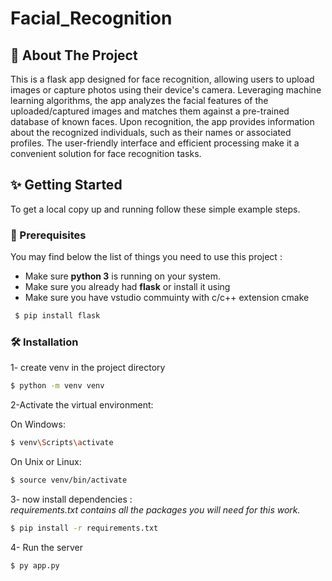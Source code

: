 # Facial_Recognition

## 📃 About The Project
This is a flask app designed for face recognition, allowing users to upload images or capture photos using their device's camera. Leveraging machine learning algorithms, the app analyzes the facial features of the uploaded/captured images and matches them against a pre-trained database of known faces. Upon recognition, the app provides information about the recognized individuals, such as their names or associated profiles. The user-friendly interface and efficient processing make it a convenient solution for face recognition tasks.

## ✨ Getting Started
To get a local copy up and running follow these simple example steps.

### 🚧 Prerequisites

You may find below the list of things you need to use this project :
* Make sure **python 3** is running on your system.
* Make sure you already had **flask** or install it using 
* Make sure you have vstudio commuinty with c/c++ extension cmake
```bash
 $ pip install flask
 ```

### 🛠 Installation

1- create venv in the project directory
```bash
$ python -m venv venv
```
2-Activate the virtual environment:

On Windows:
```bash
$ venv\Scripts\activate
```

On Unix or Linux:
```bash
$ source venv/bin/activate
```
3- now install dependencies :
<br/>
*requirements.txt contains all the packages you will need for this work.*

```bash
$ pip install -r requirements.txt
```
4- Run the server

```bash
$ py app.py
```

